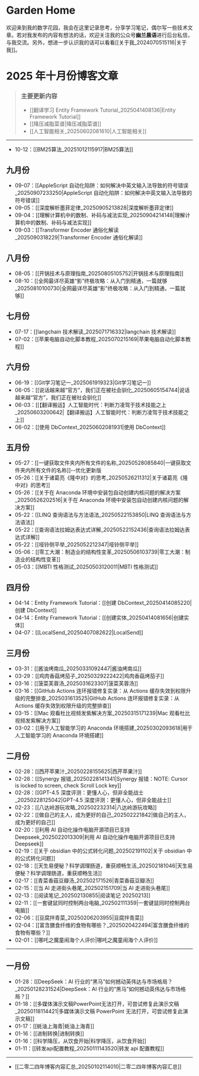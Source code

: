 # Garden Home

欢迎来到我的数字花园，我会在这里记录思考，分享学习笔记，偶尔写一些技术文章。若对我发布的内容有想法的话，欢迎关注我的公众号**幽兰晨语**进行后台私信，与我交流。另外，想进一步认识我的话可以看看[[关于我_2024070515116|关于我]]。

# 2025 年十月份博客文章

> ### 主要更新内容
> - [[翻译学习 Entity Framework Tutorial_2025041408136|Entity Framework Tutorial]] 
> - [[降压减脂菜谱|降压减脂菜谱]] 
> - [[人工智能相关_20250602081610|人工智能相关]] 

- ---
- 10-12：[[BM25算法_20251012115917|BM25算法]]

## 九月份

- 09-07：[[AppleScript 自动化陷阱：如何解决中英文输入法导致的符号错误_20250907233250|AppleScript 自动化陷阱：如何解决中英文输入法导致的符号错误]]
- 09-05：[[深度解析墨菲定律_20250905213828|深度解析墨菲定律]]
- 09-04：[[理解计算机中的数制、补码与减法实现_20250904214148|理解计算机中的数制、补码与减法实现]]
- 09-03：[[Transformer Encoder 通俗化解读_2025090318229|Transformer Encoder 通俗化解读]]


## 八月份

- 08-05：[[开锅技术与原理指南_20250805105752|开锅技术与原理指南]] 
- 08-10：[[全网最详尽英雄“影”终极攻略：从入门到精通，一篇就够_20250810100730|全网最详尽英雄“影”终极攻略：从入门到精通，一篇就够]]

## 七月份

- 07-17：[[langchain 技术解读_2025071716332|langchain 技术解读]]
- 07-02：[[苹果电脑自动化脚本教程_2025070215169|苹果电脑自动化脚本教程]]

## 六月份

- 06-19：[[Git学习笔记一_2025061919323|Git学习笔记一]]
- 06-05：[[说话越来越“官方”，我们正在被社会驯化_20250605154744|说话越来越“官方”，我们正在被社会驯化]]
- 06-03：[[【翻译搬运】人工智能时代：判断力凌驾于技术技能之上_20250603200642|【翻译搬运】人工智能时代：判断力凌驾于技术技能之上]]
- 06-02：[[使用 DbContext_20250602081931|使用 DbContext]] 

## 五月份

- 05-27：[[一键获取文件夹内所有文件的名称_20250528085840|一键获取文件夹内所有文件的名称]]--优化更新版
- 05-26：[[关于诸葛亮《隆中对》的思考_20250526211312|关于诸葛亮《隆中对》的思考]]
- 05-26：[[关于在 Anaconda 环境中安装包自动创建内核问题的解决方案_20250526202516|关于在 Anaconda 环境中安装包自动创建内核问题的解决方案]] 
- 05-22：[[LINQ 查询语法与方法语法_20250522153850|LINQ 查询语法与方法语法]] 
- 05-22：[[查询语法拉姆达表达式详解_20250522152436|查询语法拉姆达表达式详解]] 
- 05-22：[[哑铃侧平举_2025052212347|哑铃侧平举]] 
- 05-06：[[零工大潮：制造业的结构性变革_20250506103739|零工大潮：制造业的结构性变革]] 
- 05-03：[[MBTI 性格测试_20250503120011|MBTI 性格测试]] 

## 四月份

- 04-14：Entity Framework Tutorial：[[创建 DbContext_20250414085220|创建 DbContext]]
- 04-14：Entity Framework Tutorial：[[创建实体_20250414081656|创建实体]] 
- 04-07：[[LocalSend_20250407082622|LocalSend]]

## 三月份

- 03-31：[[酱油烤南瓜_20250331092447|酱油烤南瓜]]
- 03-29：[[鸡肉香菇烤茄子_20250329222422|鸡肉香菇烤茄子]] 
- 03-16：[[菠菜芙蓉汤_2025031623307|菠菜芙蓉汤]] 
- 03-16：[[GitHub Actions 连环报错修复实录：从 Actions 缓存失效到权限升级的完整排查_2025031613525|GitHub Actions 连环报错修复实录：从 Actions 缓存失效到权限升级的完整排查]]
- 03-15：[[Mac 观看杜比视频发紫解决方案_20250315171239|Mac 观看杜比视频发紫解决方案]]
- 03-02：[[用于人工智能学习的 Anaconda 环境搭建_20250302093618|用于人工智能学习的 Anaconda 环境搭建]]

## 二月份

- 02-28：[[西芹苹果汁_20250228155625|西芹苹果汁]]
- 02-28：[[Synergy 报错_20250228141341|Synergy 报错：NOTE: Cursor is locked to screen, check Scroll Lock key]]
- 02-28：[[GPT-4.5 深度评测：更懂人心，但非全能战士_20250228125042|GPT-4.5 深度评测：更懂人心，但非全能战士]] 
- 02-23：[[八达岭游玩攻略_202502232314|八达岭游玩攻略]] 
- 02-22：[[做自己的主人，成为更好的自己_202502221842|做自己的主人，成为更好的自己]] 
- 02-20：[[利用 AI 自动化操作电脑开源项目已支持 Deepseek_2025022013309|利用 AI 自动化操作电脑开源项目已支持 Deepseek]]
- 02-19：[[关于 obsidian 中的公式转化问题_202502191102|关于 obsidian 中的公式转化问题]] 
- 02-18：[[天生易便秘？科学调理肠道，重获顺畅生活_202502181046|天生易便秘？科学调理肠道，重获顺畅生活]] 
- 02-17：[[青菜香菇豆瓣汤_202502171526|青菜香菇豆瓣汤]] 
- 02-15：[[当 AI 走进街头巷尾_202502151709|当 AI 走进街头巷尾]] 
- 02-13：[[阅读笔记_202502130855|阅读笔记 20250213]] 
- 02-11：[[一套键鼠同时控制两台电脑_202502111359|一套键鼠同时控制两台电脑]]
- 02-06：[[豆腐拌青菜_20250206203955|豆腐拌青菜]]
- 02-04：[[富含膳食纤维的食物有哪些？_2025020422494|富含膳食纤维的食物有哪些？]]
- 02-01：[[哪吒之魔童闹海个人评价|哪吒之魔童闹海个人评价]] 

---

## 一月份

- 01-28：[[DeepSeek：AI 行业的“黑马”如何撼动英伟达与市场格局？_20250128231524|DeepSeek：AI 行业的“黑马”如何撼动英伟达与市场格局？]]
- 01-18：[[多媒体演示文稿PowerPoint无法打开，可尝试修复此演示文稿_20250118114421|多媒体演示文稿 PowerPoint 无法打开，可尝试修复此演示文稿]]
- 01-17：[[蚝油上海青|蚝油上海青]] 
- 01-16：[[进制转换|进制转换]] 
- 01-16：[[科学降压，从饮食开始|科学降压，从饮食开始]] 
- 01-11：[[转发api配置教程_20250111143520|转发 api 配置教程]] 

---

- [[二零二四年博客内容汇总_20250102114010|二零二四年博客内容汇总]]